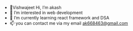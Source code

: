 - 👋Vishwajeet Hi, I’m akash
- 👀 I’m interested in web development
- 🌱 I’m currently learning react framework and DSA
- 📫 you can contact me via my email ak668463@gmail.com

<!---
akash-100000/akash-100000 is a ✨ special ✨ repository because its `README.md` (this file) appears on your GitHub profile.
You can click the Preview link to take a look at your changes.
--->
